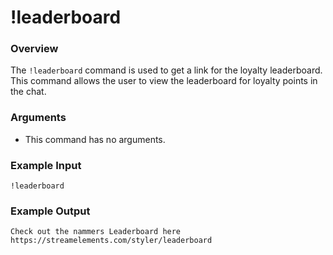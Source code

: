 # !leaderboard

### Overview

The `!leaderboard` command is used to get a link for the loyalty leaderboard. This command allows the user to view the leaderboard for loyalty points in the chat.

### Arguments

- This command has no arguments.

### Example Input

```
!leaderboard
```

### Example Output

```
Check out the nammers Leaderboard here https://streamelements.com/styler/leaderboard 
```
